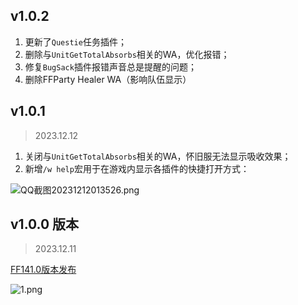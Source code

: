 

## v1.0.2

> 

1. 更新了`Questie`任务插件；
2. 删除与`UnitGetTotalAbsorbs`相关的WA，优化报错；
3. 修复`BugSack`插件报错声音总是提醒的问题；
4. 删除FFParty Healer WA（影响队伍显示）


## v1.0.1

> 2023.12.12

1. 关闭与`UnitGetTotalAbsorbs`相关的WA，怀旧服无法显示吸收效果；
2. 新增`/w help`宏用于在游戏内显示各插件的快捷打开方式：

![QQ截图20231212013526.png](https://s2.loli.net/2023/12/12/hU4aG8pOgXzrdCj.png)

## v1.0.0 版本

> 2023.12.11

[FF141.0版本发布](http://wowcube.site/#/suites/ff14?id=%e6%8f%92%e4%bb%b6%e8%af%b4%e6%98%8e)

![1.png](https://s2.loli.net/2023/12/11/mojRgPvWTM5csIB.png)